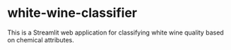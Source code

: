 # white-wine-classifier
This is a Streamlit web application for classifying white wine quality based on chemical attributes.
